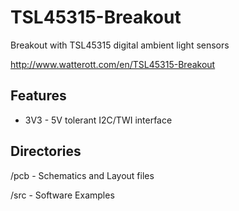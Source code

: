 # TSL45315-Breakout
Breakout with TSL45315 digital ambient light sensors

<http://www.watterott.com/en/TSL45315-Breakout>


## Features
 * 3V3 - 5V tolerant I2C/TWI interface


## Directories
 /pcb - Schematics and Layout files
 
 /src - Software Examples

